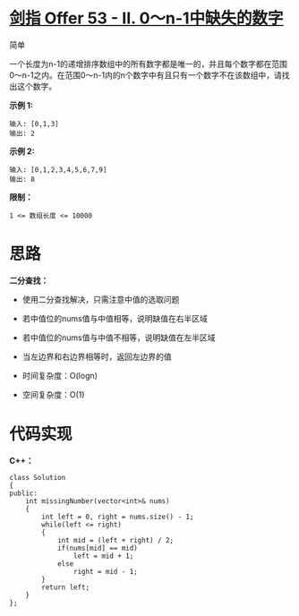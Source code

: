 # [剑指 Offer 53 - II. 0～n-1中缺失的数字](https://leetcode.cn/problems/que-shi-de-shu-zi-lcof/)

简单



一个长度为n-1的递增排序数组中的所有数字都是唯一的，并且每个数字都在范围0～n-1之内。在范围0～n-1内的n个数字中有且只有一个数字不在该数组中，请找出这个数字。

 

**示例 1:**

```
输入: [0,1,3]
输出: 2
```

**示例 2:**

```
输入: [0,1,2,3,4,5,6,7,9]
输出: 8
```

 

**限制：**

```
1 <= 数组长度 <= 10000
```



# 思路

**二分查找：**

- 使用二分查找解决，只需注意中值的选取问题
- 若中值位的nums值与中值相等，说明缺值在右半区域
- 若中值位的nums值与中值不相等，说明缺值在左半区域
- 当左边界和右边界相等时，返回左边界的值

- 时间复杂度：O(logn)
- 空间复杂度：O(1)



# 代码实现

**C++：**

```
class Solution
{
public:
    int missingNumber(vector<int>& nums)
    {
        int left = 0, right = nums.size() - 1;
        while(left <= right)
        {
            int mid = (left + right) / 2;
            if(nums[mid] == mid)
                left = mid + 1;
            else
                right = mid - 1;
        }
        return left;
    }
};
```

